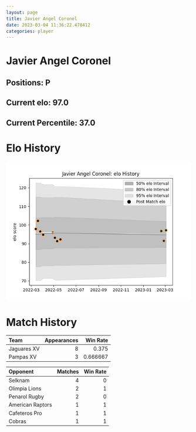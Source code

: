 ```yaml
---  
layout: page  
title: Javier Angel Coronel  
date: 2023-03-04 11:36:22.478412  
categories: player  
---
```

# Javier Angel Coronel

## Positions: P

## Current elo: 97.0

## Current Percentile: 37.0

# Elo History


![elo history](history_JavierAngelCoronel.png)
# Match History


| Team        |   Appearances |   Win Rate |
|:------------|--------------:|-----------:|
| Jaguares XV |             8 |   0.375    |
| Pampas XV   |             3 |   0.666667 |

| Opponent         |   Matches |   Win Rate |
|:-----------------|----------:|-----------:|
| Selknam          |         4 |          0 |
| Olimpia Lions    |         2 |          1 |
| Penarol Rugby    |         2 |          0 |
| American Raptors |         1 |          1 |
| Cafeteros Pro    |         1 |          1 |
| Cobras           |         1 |          1 |